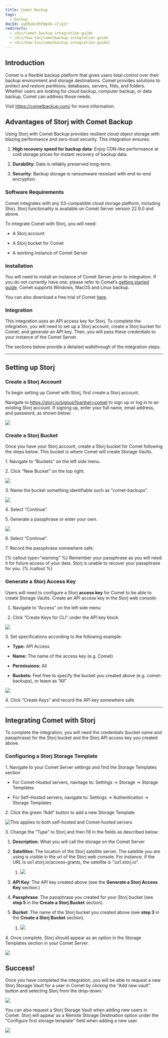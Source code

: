 ```yaml
---
title: Comet Backup
tags:
  - backup
docId: ayERoOc0hFWpUG-cCjq1f
redirects:
  - /dcs/comet-backup-integration-guide
  - /dcs/how-tos/cometbackup-integration-guide
  - /dcs/how-tos/cometbackup-integration-guide/
---
```


## Introduction

Comet is a flexible backup platform that gives users total control over their backup environment and storage destinations. Comet provides solutions to protect and restore partitions, databases, servers, files, and folders. Whether users are looking for cloud backup, computer backup, or data backup, Comet can address those needs.

Visit <https://cometbackup.com/> for more information.

## Advantages of Storj with Comet Backup

Using Storj with Comet Backup provides resilient cloud object storage with blazing performance and zero-trust security. This integration ensures:

1.  **High recovery speed for backup data**: Enjoy CDN-like performance at cold storage prices for instant recovery of backup data.

2.  **Durability**: Data is reliably preserved long-term.

3.  **Security**: Backup storage is ransomware resistant with end-to-end encryption.

### Software Requirements

Comet integrates with any S3-compatible cloud storage platform, including Storj. Storj functionality is available on Comet Server version 22.9.0 and above.

To integrate Comet with Storj, you will need:

- A Storj account

- A Storj bucket for Comet

- A working instance of Comet Server

### Installation

You will need to install an instance of Comet Server prior to integration. If you do not currently have one, please refer to Comet’s [getting started guide](https://docs.cometbackup.com/latest/). Comet supports Windows, MacOS and Linux backup.

You can also download a free trial of Comet [here](https://cometbackup.com/signup).

### Integration

This integration uses an API access key for Storj. To complete the integration, you will need to set up a Storj account, create a Storj bucket for Comet, and generate an API key. Then, you will pass these credentials to your instance of the Comet Server.

The sections below provide a detailed walkthrough of the integration steps.

---

## Setting up Storj

### Create a Storj Account

To begin setting up Comet with Storj, first create a Storj account.

Navigate to <https://storj.io/signup?partner=comet> to sign up or log in to an existing Storj account. If signing up, enter your full name, email address, and password, as shown below:

![](https://link.storjshare.io/raw/jua7rls6hkx5556qfcmhrqed2tfa/docs/images/Q7WPRJpkbFkJs17bqTZBD_comet-backup-storj.png)

### Create a Storj Bucket

Once you have your Storj account, create a Storj bucket for Comet following the steps below. This bucket is where Comet will create Storage Vaults.

1\. Navigate to “Buckets” on the left side menu.

2\. Click “New Bucket” on the top right.

![](https://link.storjshare.io/raw/jua7rls6hkx5556qfcmhrqed2tfa/docs/images/jbnQ38ynnrWl0jnO_j-E5_comet-backup-storj-2.png)

3\. Name the bucket something identifiable such as “comet-backups”.

![](https://link.storjshare.io/raw/jua7rls6hkx5556qfcmhrqed2tfa/docs/images/rfBV0Z4_dDhMJXM5FmVQh_comet-backup-storj-3.png)

4\. Select “Continue”.

5\. Generate a passphrase or enter your own.

![](https://link.storjshare.io/raw/jua7rls6hkx5556qfcmhrqed2tfa/docs/images/YSw0iVI4F7so2Z0A2Zpyr_comet-backup-storj-4.png)

6\. Select “Continue”.

7\. Record the passphrase somewhere safe.

{% callout type="warning"  %}
Remember your passphrase as you will need it for future access of your data. Storj is unable to recover your passphrase for you.
{% /callout %}

### Generate a Storj Access Key

Users will need to configure a Storj **access key** for Comet to be able to create Storage Vaults. Create an API access key in the Storj web console:

1.  Navigate to “Access” on the left side menu

2.  Click “Create Keys for CLI” under the API key block

![](https://link.storjshare.io/raw/jua7rls6hkx5556qfcmhrqed2tfa/docs/images/vilNSGBWFtH5jGNTB_Lzf_comet-backup-storj-5.png)

3\. Set specifications according to the following example:

- **Type:** API Access

- **Name:** The name of the access key (e.g. Comet)

- **Permissions:** All

- **Buckets:** Feel free to specify the bucket you created above (e.g. comet-backups), or leave as “All”

![](https://link.storjshare.io/raw/jua7rls6hkx5556qfcmhrqed2tfa/docs/images/orCpR_aiaxgbM22_yHm5u_comet-backup-storj-6.png)

4\. Click “Create Keys” and record the API key somewhere safe

---

## Integrating Comet with Storj

To complete the integration, you will need the credentials (bucket name and passphrase) for the Storj bucket and the Storj API access key you created above.

### Configuring a Storj Storage Template

1\. Navigate to your Comet Server settings and find the Storage Templates section

- For Comet-Hosted servers, navitage to: Settings -> Storage -> Storage Templates

- For Self-Hosted servers, navigate to: Settings -> Authentication -> Storage Templates

2\. Click the green “Add” button to add a new Storage Template

![This applies to both self-hosted and Comet-hosted servers](https://link.storjshare.io/raw/jua7rls6hkx5556qfcmhrqed2tfa/docs/images/oDRf5aD6ICAw55-445ij9_comet-backup-storj-7.png)

3\. Change the “Type” to Storj and then fill in the fields as described below:

1.  **Description:** What you will call the storage on the Comet Server

2.  **Satellites:** The location of the Storj satellite server. The satellite you are using is visible in the url of the Storj web console. For instance, if the URL is us1.storj.io/access-grants, the satellite is "us1.storj.io".

    1.  ![](https://link.storjshare.io/raw/jua7rls6hkx5556qfcmhrqed2tfa/docs/images/xLXByP86sqG7PX284cPZf_comet-backup-storj-8.png)

3.  **API Key**: The API key created above (see the **Generate a Storj Access Key** section.)

4.  **Passphrase**: The passphrase you created for your Storj bucket (see **step 5** in the **Create a Storj Bucket** section).

5.  **Bucket**: The name of the Storj bucket you created above (see **step 3** in the **Create a Storj Bucket** section).
    1.  ![](https://link.storjshare.io/raw/jua7rls6hkx5556qfcmhrqed2tfa/docs/images/vxzj-ZT6HEef6OaZ72NjH_comet-backup-storj-9.png)

4\. Once complete, Storj should appear as an option in the Storage Templates section in your Comet Server.

![](https://link.storjshare.io/raw/jua7rls6hkx5556qfcmhrqed2tfa/docs/images/XxAOobRYzheuX-zXCvafu_comet-backup-storj-10.png)

## Success!

Once you have completed the integration, you will be able to request a new Storj Storage Vault for a user in Comet by clicking the "Add new vault" button and selecting Storj from the drop-down.

![](https://link.storjshare.io/raw/jua7rls6hkx5556qfcmhrqed2tfa/docs/images/dmYZDueoNCPS4FxME7yTY_comet-backup-storj-11.png)

You can also request a Storj Storage Vault when adding new users in Comet. Storj will appear as a Remote Storage Destination option under the "Configure first storage template" field when adding a new user.

![](https://link.storjshare.io/raw/jua7rls6hkx5556qfcmhrqed2tfa/docs/images/klQ89ODj1CLqzsqtgr6xe_comet-backup-storj-12.png)
